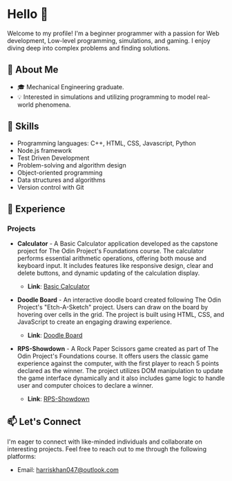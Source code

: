 # Hello 👋

Welcome to my profile! I'm a beginner programmer with a passion for  Web development, Low-level programming, simulations, and gaming. I enjoy diving deep into complex problems and finding solutions.

## 🌱 About Me

- 🎓 Mechanical Engineering graduate. 
- 💡 Interested in simulations and utilizing programming to model real-world phenomena.

## 🚀 Skills

- Programming languages: C++, HTML, CSS, Javascript, Python
- Node.js framework
- Test Driven Development
- Problem-solving and algorithm design
- Object-oriented programming
- Data structures and algorithms
- Version control with Git

## 💼 Experience

### Projects

- **Calculator** - A Basic Calculator application developed as the capstone project for The Odin Project's Foundations course. The calculator performs essential arithmetic operations, offering both mouse and keyboard input. It includes features like responsive design, clear and delete buttons, and dynamic updating of the calculation display.
   - **Link**: [Basic Calculator](https://headlessnode.github.io/Calculator/)

- **Doodle Board** - An interactive doodle board created following The Odin Project's "Etch-A-Sketch" project. Users can draw on the board by hovering over cells in the grid. The project is built using HTML, CSS, and JavaScript to create an engaging drawing experience.
   - **Link**: [Doodle Board](https://headlessnode.github.io/Doodle-board/)

- **RPS-Showdown** - A Rock Paper Scissors game created as part of The Odin Project's Foundations course. It offers users the classic game experience against the computer, with the first player to reach 5 points declared as the winner. The project utilizes DOM manipulation to update the game interface dynamically and it also includes game logic to handle user and computer choices to declare a winner.

  - **Link**: [RPS-Showdown](https://headlessnode.github.io/RPS-Showdown/)


## 📫 Let's Connect

I'm eager to connect with like-minded individuals and collaborate on interesting projects. Feel free to reach out to me through the following platforms:

- Email: harriskhan047@outlook.com
